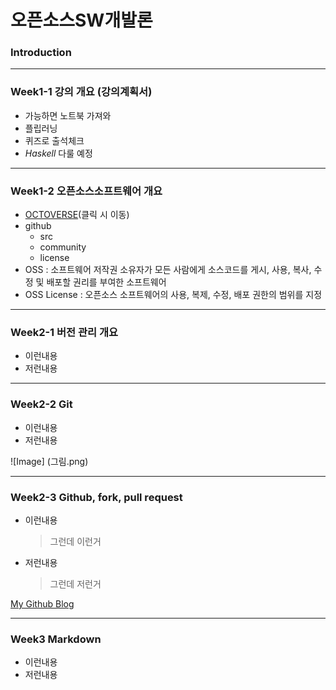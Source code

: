 # **오픈소스SW개발론**

### Introduction
-------------
### Week1-1 강의 개요 (강의계획서)
* 가능하면 노트북 가져와
* 플립러닝
* 퀴즈로 출석체크
* _Haskell_ 다룰 예정

-------------
### Week1-2 오픈소스소프트웨어 개요
* [OCTOVERSE](https://octoverse.github.com/)(클릭 시 이동)
* github
  * src
  * community
  * license
* OSS : 소프트웨어 저작권 소유자가 모든 사람에게 소스코드를 게시, 사용, 복사, 수정 및 배포할 권리를 부여한 소프트웨어
* OSS License : 오픈소스 소프트웨어의 사용, 복제, 수정, 배포 권한의 범위를 지정

-------------
### Week2-1 버전 관리 개요
* 이런내용
* 저런내용

-------------
### Week2-2 Git
* 이런내용
* 저런내용

![Image] (그림.png)

-------------
### Week2-3 Github, fork, pull request
* 이런내용
  > 그런데 이런거
* 저런내용
  > 그런데 저런거

[My Github Blog](https://github.com/kkanuseobin)

-------------
### Week3     Markdown
* 이런내용
* 저런내용
